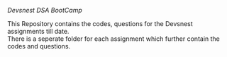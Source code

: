 *Devsnest DSA BootCamp*

This Repository contains the codes, questions for the Devsnest assignments till date.
<br>
There is a seperate folder for each assignment which further contain the codes and questions.
